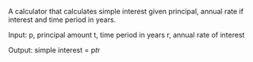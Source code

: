 A calculator that calculates simple interest given principal, annual rate if interest and time period in years.

Input: 
  p, principal amount
  t, time period in years
  r, annual rate of interest
  
Output:
  simple interest = p*t*r
